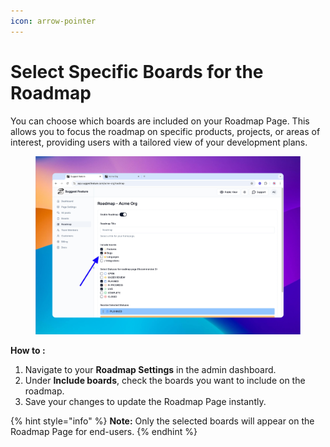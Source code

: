 ```yaml
---
icon: arrow-pointer
---
```


# Select Specific Boards for the Roadmap

You can choose which boards are included on your Roadmap Page. This allows you to focus the roadmap on specific products, projects, or areas of interest, providing users with a tailored view of your development plans.

<figure><img src="../../.gitbook/assets/image (4) (1).png" alt=""><figcaption></figcaption></figure>

**How to :**

1. Navigate to your **Roadmap Settings** in the admin dashboard.
2. Under **Include boards**, check the boards you want to include on the roadmap.
3. Save your changes to update the Roadmap Page instantly.

{% hint style="info" %}
**Note:** Only the selected boards will appear on the Roadmap Page for end-users.
{% endhint %}
